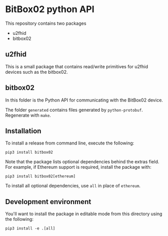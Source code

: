 # BitBox02 python API

This repository contains two packages

* u2fhid
* bitbox02

## u2fhid

This is a small package that contains read/write primitives for u2fhid devices such as the
bitbox02.

## bitbox02

In this folder is the Python API for communicating with the BitBox02 device.

The folder `generated` contains files generated by `python-protobuf`. Regenerate with `make`.

## Installation

To install a release from command line, execute the following:

    pip3 install bitbox02

Note that the package lists optional dependencies behind the extras field.
For example, if Ethereum support is required, install the package with:

    pip3 install bitbox02[ethereum]

To install all optional dependencies, use `all` in place of `ethereum`.

## Development environment

You'll want to install the package in editable mode from this directory
using the following:

    pip3 install -e .[all]
